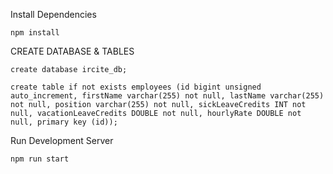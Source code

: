 Install Dependencies
```
npm install
```

CREATE DATABASE & TABLES
```
create database ircite_db;

create table if not exists employees (id bigint unsigned auto_increment, firstName varchar(255) not null, lastName varchar(255) not null, position varchar(255) not null, sickLeaveCredits INT not null, vacationLeaveCredits DOUBLE not null, hourlyRate DOUBLE not null, primary key (id));
```

Run Development Server
```
npm run start
```